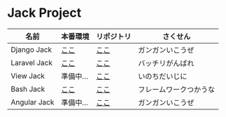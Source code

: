 # Jack Project

|名前|本番環境|リポジトリ|さくせん|
|--|--|--|--|
|Django Jack|[ここ](https://django-jack.herokuapp.com/)|[ここ](https://github.com/mtsml/django-jack)|ガンガンいこうぜ|
|Laravel Jack|[ここ](https://laravel-jack.herokuapp.com/)|[ここ](https://github.com/mtsml/laravel-jack)|バッチリがんばれ|
|View Jack|準備中…|[ここ](https://github.com/mtsml/view-jack)|いのちだいじに|
|Bash Jack|[ここ](http://hoge.hagetaka.art/index)|[ここ](https://github.com/mtsml/bash-jack)|フレームワークつかうな|
|Angular Jack|準備中…|[ここ](https://github.com/mtsml/angular-jack)|ガンガンいこうぜ|
